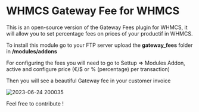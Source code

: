 # WHMCS Gateway Fee for WHMCS

This is an open-source version of the Gateway Fees plugin for WHMCS, it will allow you to set percentage fees on prices of your productif in WHMCS.

To install this module go to your FTP server upload the **gateway_fees** folder in **/modules/addons**

For configuring the fees you will need to go to Settup => Modules Addon, active and configure price (€/$ or % (percentage) per transaction)

Then you will see a beautiful Gateway fee in your customer invoice

![2023-06-24 200035](https://github.com/AdrienDssy/whmcs-gateway-fees/assets/53304251/8ff60a7e-f724-4efd-9acc-aec4fd8a8cc1)

Feel free to contribute !
